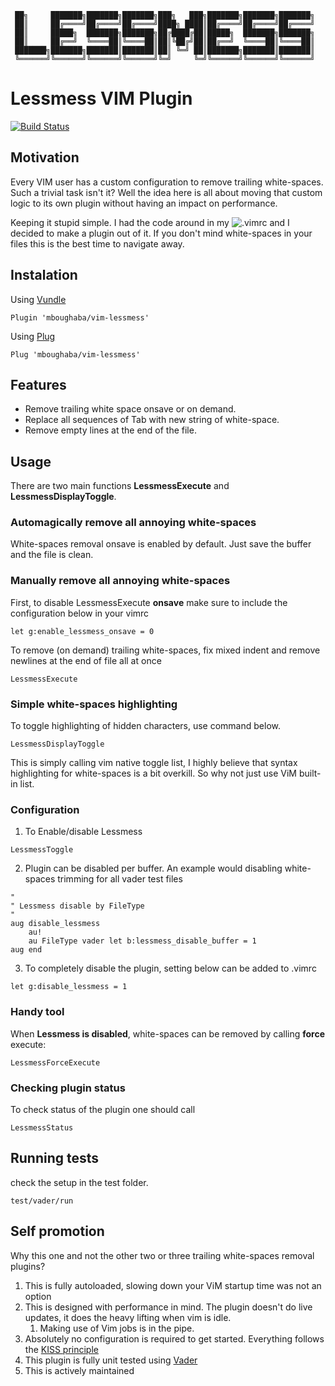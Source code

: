      ██╗     ███████╗███████╗███████╗███╗   ███╗███████╗███████╗███████╗
     ██║     ██╔════╝██╔════╝██╔════╝████╗ ████║██╔════╝██╔════╝██╔════╝
     ██║     █████╗  ███████╗███████╗██╔████╔██║█████╗  ███████╗███████╗
     ██║     ██╔══╝  ╚════██║╚════██║██║╚██╔╝██║██╔══╝  ╚════██║╚════██║
     ███████╗███████╗███████║███████║██║ ╚═╝ ██║███████╗███████║███████║
     ╚══════╝╚══════╝╚══════╝╚══════╝╚═╝     ╚═╝╚══════╝╚══════╝╚══════╝

# Lessmess VIM Plugin

[![Build Status](https://travis-ci.org/mboughaba/vim-lessmess.svg?branch=master)](https://travis-ci.org/mboughaba/vim-lessmess)


## Motivation
Every VIM user has a custom configuration to remove trailing white-spaces. Such a trivial task isn't it?
Well the idea here is all about moving that custom logic to its own plugin without having an impact on performance.

Keeping it stupid simple. I had the code around in my ![.vimrc](https://github.com/mboughaba/dotfiles/blob/master/.vimrc) and I decided to make a plugin out of it.
If you don't mind white-spaces in your files this is the best time to navigate away.

## Instalation
Using [Vundle](https://github.com/VundleVim/Vundle.vim)
```vim
Plugin 'mboughaba/vim-lessmess'
```

Using [Plug](https://github.com/junegunn/vim-plug)
```vim
Plug 'mboughaba/vim-lessmess'
```

## Features
* Remove trailing white space onsave or on demand.
* Replace all sequences of Tab with new string of white-space.
* Remove empty lines at the end of the file.

## Usage
There are two main functions
**LessmessExecute** and **LessmessDisplayToggle**.

### Automagically remove all annoying white-spaces
White-spaces removal onsave is enabled by default. Just save the buffer and the file is clean.

### Manually remove all annoying white-spaces
First, to disable LessmessExecute **onsave** make sure to include the configuration below in your vimrc
```vim
let g:enable_lessmess_onsave = 0
```
To remove (on demand) trailing white-spaces, fix mixed indent and remove newlines at the end of file all at once
```vim
LessmessExecute
```

### Simple white-spaces highlighting
To toggle highlighting of hidden characters, use command below.
```vim
LessmessDisplayToggle
```
This is simply calling vim native toggle list, I highly believe that syntax highlighting for white-spaces is a bit overkill. So why not just use ViM built-in list.

### Configuration
1. To Enable/disable Lessmess
```vim
LessmessToggle
```

2. Plugin can be disabled per buffer. An example would disabling white-spaces trimming for all vader test files
```vim
"
" Lessmess disable by FileType
"
aug disable_lessmess
    au!
    au FileType vader let b:lessmess_disable_buffer = 1
aug end
```

3. To completely disable the plugin, setting below can be added to .vimrc
 ```vim
let g:disable_lessmess = 1
 ```

### Handy tool
When **Lessmess is disabled**, white-spaces can be removed by calling **force** execute:
```vim
LessmessForceExecute
```

### Checking plugin status
To check status of the plugin one should call
```vim
LessmessStatus
```

## Running tests
check the setup in the test folder.
```shell
test/vader/run
```


## Self promotion
Why this one and not the other two or three trailing white-spaces removal plugins?
1. This is fully autoloaded, slowing down your ViM startup time was not an option
2. This is designed with performance in mind. The plugin doesn't do live updates, it does the heavy lifting when vim is idle.
    1. Making use of Vim jobs is in the pipe.
3. Absolutely no configuration is required to get started. Everything follows the [KISS principle](https://en.wikipedia.org/wiki/KISS_principle)
4. This plugin is fully unit tested using [Vader](https://github.com/junegunn/vader.vim)
5. This is actively maintained
